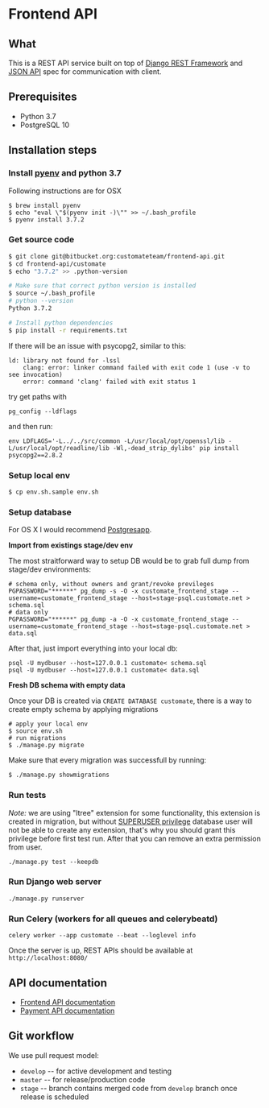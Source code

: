 # Frontend API

## What
This is a REST API service built on top of [Django REST Framework](https://django-rest-framework.readthedocs.io) and
[JSON API](https://jsonapi.org) spec for communication with client.

## Prerequisites

* Python 3.7
* PostgreSQL 10


## Installation steps
### Install [pyenv](https://github.com/pyenv/pyenv) and python 3.7
Following instructions are for OSX
```
$ brew install pyenv
$ echo "eval \"$(pyenv init -)\"" >> ~/.bash_profile
$ pyenv install 3.7.2
```


### Get source code
```bash
$ git clone git@bitbucket.org:customateteam/frontend-api.git
$ cd frontend-api/customate
$ echo "3.7.2" >> .python-version

# Make sure that correct python version is installed
$ source ~/.bash_profile
# python --version
Python 3.7.2

# Install python dependencies
$ pip install -r requirements.txt

```

If there will be an issue with psycopg2, similar to this:
```
ld: library not found for -lssl
    clang: error: linker command failed with exit code 1 (use -v to see invocation)
    error: command 'clang' failed with exit status 1
```

try get paths with 

```
pg_config --ldflags
```

and then run:

```
env LDFLAGS='-L../../src/common -L/usr/local/opt/openssl/lib -L/usr/local/opt/readline/lib -Wl,-dead_strip_dylibs' pip install psycopg2==2.8.2
```

### Setup local env
```
$ cp env.sh.sample env.sh
```


### Setup database
For OS X I would recommend [Postgresapp](http://postgresapp.com/documentation/).

**Import from existings stage/dev env**

The most straitforward way to setup DB would be to grab full dump from stage/dev environments:
```
# schema only, without owners and grant/revoke previleges
PGPASSWORD="******" pg_dump -s -O -x customate_frontend_stage --username=customate_frontend_stage --host=stage-psql.customate.net > schema.sql
# data only
PGPASSWORD="******" pg_dump -a -O -x customate_frontend_stage --username=customate_frontend_stage --host=stage-psql.customate.net > data.sql

```

After that, just import everything into your local db:
```
psql -U mydbuser --host=127.0.0.1 customate< schema.sql
psql -U mydbuser --host=127.0.0.1 customate< data.sql
```

**Fresh DB schema with empty data**

Once your DB is created via `CREATE DATABASE customate`, there is a way to create empty schema by applying migrations
```
# apply your local env
$ source env.sh
# run migrations
$ ./manage.py migrate
```

Make sure that every migration was successfull by running:

```
$ ./manage.py showmigrations
```

### Run tests
*Note:* we are using "ltree" extension for some functionality, this extension is created in migration, but
without [SUPERUSER privilege](https://stackoverflow.com/questions/16527806/cannot-create-extension-without-superuser-role) database user will not be able to create any extension, that's why you should grant this privilege before first test run. After that you can remove an extra permission from user.
```
./manage.py test --keepdb
```

### Run Django web server

```
./manage.py runserver
```

### Run Celery (workers for all queues and celerybeatd)
```
celery worker --app customate --beat --loglevel info
```

Once the server is up, REST APIs should be available at `http://localhost:8080/`


## API documentation

* [Frontend API documentation](https://frontendservice.docs.apiary.io/)
* [Payment API documentation](https://customatepayment.docs.apiary.io/)


## Git workflow
We use pull request model:

* `develop` -- for active development and testing
* `master` -- for release/production code
* `stage` -- branch contains merged code from `develop` branch once release is scheduled

